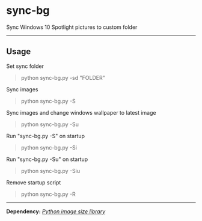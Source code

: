 # **sync-bg**

Sync Windows 10 Spotlight pictures to custom folder

----------

Usage
-----

Set sync folder 
> python sync-bg.py -sd "FOLDER"

Sync images
> python sync-bg.py -S

Sync images and change windows wallpaper to latest image
> python sync-bg.py -Su

Run "sync-bg.py -S" on startup
> python sync-bg.py -Si

Run "sync-bg.py -Su" on startup
> python sync-bg.py -Siu

Remove startup script
> python sync-bg.py -R

----------

**Dependency:** *[Python image size library](https://pypi.org/project/imagesize/)*
